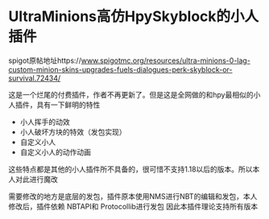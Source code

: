 # UltraMinions高仿HpySkyblock的小人插件
spigot原帖地址https://www.spigotmc.org/resources/ultra-minions-0-lag-custom-minion-skins-upgrades-fuels-dialogues-perk-skyblock-or-survival.72434/

这是一个烂尾的付费插件，作者不再更新了。但是这是全网做的和hpy最相似的小人插件，具有一下鲜明的特性

* 小人挥手的动效
* 小人破坏方块的特效（发包实现）
* 自定义小人
* 自定义小人的动作动画

这些特点都是其他的小人插件所不具备的，很可惜不支持1.18以后的版本。所以本人对此进行魔改

需要修改的地方是底层的发包，插件原本使用NMS进行NBT的编辑和发包，本人修改后，插件依赖
NBTAPI和
Protocollib进行发包
因此本插件理论支持所有版本
 
